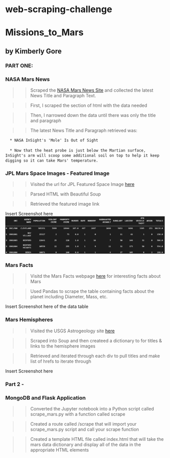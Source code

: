 # web-scraping-challenge
# Missions_to_Mars
## by Kimberly Gore

### PART ONE: 
### NASA Mars News

>> Scraped the [NASA Mars News Site](https://mars.nasa.gov/news/) and collected the latest News Title and Paragraph Text.

>> First, I scraped the section of html with the data needed

>> Then, I narrowed down the data until there was only the title and paragraph

>> The latest News Title and Paragraph retrieved was:

      * NASA InSight's 'Mole' Is Out of Sight
      
      * Now that the heat probe is just below the Martian surface, InSight's arm will scoop some additional soil on top to help it keep digging so it can take Mars' temperature.

### JPL Mars Space Images - Featured Image
>> Visited the url for JPL Featured Space Image [here](https://www.jpl.nasa.gov/spaceimages/?search=&category=Mars)

>> Parsed HTML with Beautiful Soup

>> Retrieved the featured image link


Insert Screenshot here
![](https://github.com/drjulie2105/Group_Project_1/blob/master/Crime_Cuyahoga/Output_Images/Crimes_per_County_df.PNG)


### Mars Facts
>> Visitd the Mars Facts webpage [here](https://space-facts.com/mars/) for interesting facts about Mars

>> Used Pandas to scrape the table containing facts about the planet including Diameter, Mass, etc.

Insert Screenshot here of the data table




### Mars Hemispheres
>> Visited the USGS Astrogeology site [here](https://astrogeology.usgs.gov/search/results?q=hemisphere+enhanced&k1=target&v1=Mars)

>> Scraped into Soup and then createed a dictionary to for titles & links to the hemisphere images

>> Retrieved and iterated through each div to pull titles and make list of hrefs to iterate through


Insert Screenshot here



### Part 2 - 
### MongoDB and Flask Application
>> Converted the Jupyter notebook into a Python script called scrape_mars.py with a function called scrape

>> Created a route called /scrape that will import your scrape_mars.py script and call your scrape function

>> Created a template HTML file called index.html that will take the mars data dictionary and display all of the data in the appropriate HTML elements











